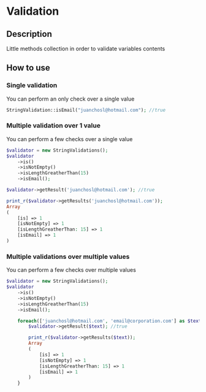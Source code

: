 # Validation

## Description

Little methods collection in order to validate variables contents

## How to use

### Single validation

You can perform an only check over a single value

```php
StringValidation::isEmail("juanchosl@hotmail.com"); //true
```

### Multiple validation over 1 value

You can perform a few checks over a single value

```php
$validator = new StringValidations();
$validator
    ->is()
    ->isNotEmpty()
    ->isLengthGreatherThan(15)
    ->isEmail();

$validator->getResult('juanchosl@hotmail.com'); //true

print_r($validator->getResults('juanchosl@hotmail.com'));
Array
(
    [is] => 1
    [isNotEmpty] => 1
    [isLengthGreatherThan: 15] => 1
    [isEmail] => 1
)
```

### Multiple validations over multiple values

You can perform a few checks over multiple values

```php
$validator = new StringValidations();
$validator
    ->is()
    ->isNotEmpty()
    ->isLengthGreatherThan(15)
    ->isEmail();

    foreach(['juanchosl@hotmail.com', 'email@corporation.com'] as $text){
        $validator->getResult($text); //true

        print_r($validator->getResults($text));
        Array
        (
            [is] => 1
            [isNotEmpty] => 1
            [isLengthGreatherThan: 15] => 1
            [isEmail] => 1
        )
    }
```
